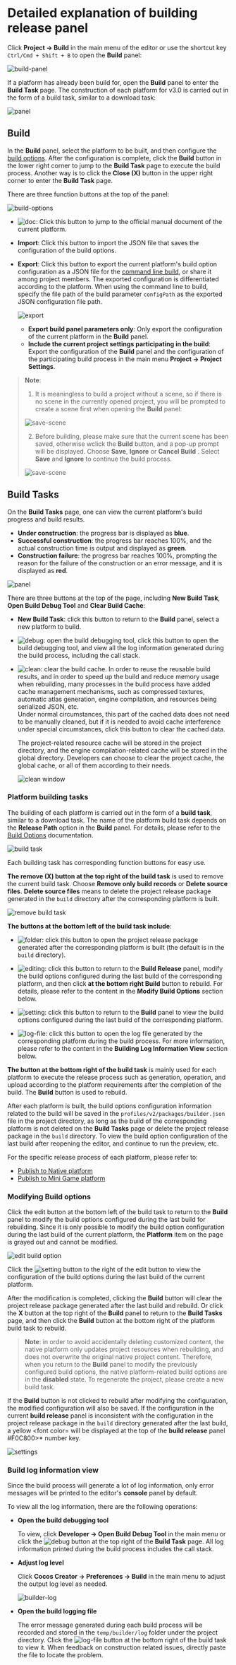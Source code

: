 # Detailed explanation of building release panel

Click **Project -> Build** in the main menu of the editor or use the shortcut key `Ctrl/Cmd + Shift + B` to open the **Build** panel:

![build-panel](./build-panel/build-panel.png)

If a platform has already been build for, open the **Build** panel to enter the **Build Task** page. The construction of each platform for v3.0 is carried out in the form of a build task, similar to a download task:

![panel](./build-panel/panel.png)

## Build

In the **Build** panel, select the platform to be built, and then configure the [build options](build-options.md). After the configuration is complete, click the **Build** button in the lower right corner to jump to the **Build Task** page to execute the build process. Another way is to click the **Close (X)** button in the upper right corner to enter the **Build Task** page.

There are three function buttons at the top of the panel:

![build-options](./build-panel/build-options.png)

- ![doc](./build-panel/doc.png): Click this button to jump to the official manual document of the current platform.

- **Import**: Click this button to import the JSON file that saves the configuration of the build options.

- **Export**: Click this button to export the current platform's build option configuration as a JSON file for the [command line build](publish-in-command-line.md), or share it among project members. The exported configuration is differentiated according to the platform. When using the command line to build, specify the file path of the build parameter `configPath` as the exported JSON configuration file path.

    ![export](build-panel/export-options.png)

    - **Export build panel parameters only**: Only export the configuration of the current platform in the **Build** panel.
    - **Include the current project settings participating in the build**: Export the configuration of the **Build** panel and the configuration of the participating build process in the main menu **Project -> Project Settings**.

> **Note**:
>
> 1. It is meaningless to build a project without a scene, so if there is no scene in the currently opened project, you will be prompted to create a scene first when opening the **Build** panel:
>
> ![save-scene](./build-panel/create-scene-first.png)
>
> 2. Before building, please make sure that the current scene has been saved, otherwise wclick the **Build** button, and a pop-up prompt will be displayed. Choose **Save**, **Ignore** or **Cancel Build** . Select **Save** and **Ignore** to continue the build process.
>
> ![save-scene](./build-panel/save-scene.png)

## Build Tasks

On the **Build Tasks** page, one can view the current platform's build progress and build results.

- **Under construction**: the progress bar is displayed as **blue**.
- **Successful construction**: the progress bar reaches 100%, and the actual construction time is output and displayed as **green**.
- **Construction failure**: the progress bar reaches 100%, prompting the reason for the failure of the construction or an error message, and it is displayed as **red**.

![panel](./build-panel/build-page.png)

There are three buttons at the top of the page, including **New Build Task**, **Open Build Debug Tool** and **Clear Build Cache**:

- **New Build Task**: click this button to return to the **Build** panel, select a new platform to build.

- ![debug](./build-panel/debug.png): open the build debugging tool, click this button to open the build debugging tool, and view all the log information generated during the build process, including the call stack.

- ![clean](./build-panel/clean.png): clear the build cache. In order to reuse the reusable build results, and in order to speed up the build and reduce memory usage when rebuilding, many processes in the build process have added cache management mechanisms, such as compressed textures, automatic atlas generation, engine compilation, and resources being serialized JSON, etc. <br>Under normal circumstances, this part of the cached data does not need to be manually cleaned, but if it is needed to avoid cache interference under special circumstances, click this button to clear the cached data.

  The project-related resource cache will be stored in the project directory, and the engine compilation-related cache will be stored in the global directory. Developers can choose to clear the project cache, the global cache, or all of them according to their needs.

  ![clean window](./build-panel/clean-window.png)

### Platform building tasks

The building of each platform is carried out in the form of a **build task**, similar to a download task. The name of the platform build task depends on the **Release Path** option in the **Build** panel. For details, please refer to the [Build Options](build-options.md) documentation.

![build task](./build-panel/build-task.png)

Each building task has corresponding function buttons for easy use.

**The remove (X) button at the top right of the build task** is used to remove the current build task. Choose **Remove only build records** or **Delete source files**. **Delete source files** means to delete the project release package generated in the `build` directory after the corresponding platform is built.

![remove build task](./build-panel/remove-build-task.png)

**The buttons at the bottom left of the build task include**:

- ![folder](./build-panel/folder.png): click this button to open the project release package generated after the corresponding platform is built (the default is in the `build` directory).

- ![editing](./build-panel/editing.png): click this button to return to the **Build Release** panel, modify the build options configured during the last build of the corresponding platform, and then click **at the bottom right Build** button to rebuild. For details, please refer to the content in the **Modify Build Options** section below.

- ![setting](./build-panel/setting.png): click this button to return to the **Build** panel to view the build options configured during the last build of the corresponding platform.

- ![log-file](./build-panel/log-file.png): click this button to open the log file generated by the corresponding platform during the build process. For more information, please refer to the content in the **Building Log Information View** section below.

**The button at the bottom right of the build task** is mainly used for each platform to execute the release process such as generation, operation, and upload according to the platform requirements after the completion of the build. The **Build** button is used to rebuild.

After each platform is built, the build options configuration information related to the build will be saved in the `profiles/v2/packages/builder.json` file in the project directory, as long as the build of the corresponding platform is not deleted on the **Build Tasks** page or delete the project release package in the `build` directory. To view the build option configuration of the last build after reopening the editor, and continue to run the preview, etc.

For the specific release process of each platform, please refer to:

- [Publish to Native platform](native-options.md)
- [Publish to Mini Game platform](publish-mini-game.md)

### Modifying Build options

Click the edit button at the bottom left of the build task to return to the **Build** panel to modify the build options configured during the last build for rebuilding. Since it is only possible to modify the build option configuration during the last build of the current platform, the **Platform** item on the page is grayed out and cannot be modified.

![edit build option](./build-panel/edit-build-option.png)

Click the ![setting](./build-panel/setting.png) button to the right of the edit button to view the configuration of the build options during the last build of the current platform.

After the modification is completed, clicking the **Build** button will clear the project release package generated after the last build and rebuild. Or click the **X** button at the top right of the **Build** panel to return to the **Build Tasks** page, and then click the **Build** button at the bottom right of the platform build task to rebuild.

> **Note**: in order to avoid accidentally deleting customized content, the native platform only updates project resources when rebuilding, and does not overwrite the original native project content. Therefore, when you return to the **Build** panel to modify the previously configured build options, the native platform-related build options are in the **disabled** state. To regenerate the project, please create a new build task.

If the **Build** button is not clicked to rebuild after modifying the configuration, the modified configuration will also be saved. If the configuration in the current **build release** panel is inconsistent with the configuration in the project release package in the `build` directory generated after the last build, a yellow <font color= will be displayed at the top of the **build release** panel #F0C800>*</font> number key.

![settings](build-panel/settings.png)

### Build log information view

Since the build process will generate a lot of log information, only error messages will be printed to the editor's **console** panel by default.

To view all the log information, there are the following operations:

- **Open the build debugging tool**

    To view, click **Developer -> Open Build Debug Tool** in the main menu or click the ![debug](./build-panel/debug.png) button at the top right of the **Build Task** page. All log information printed during the build process includes the call stack.

- **Adjust log level**

    Click **Cocos Creator -> Preferences -> Build** in the main menu to adjust the output log level as needed.

    ![builder-log](./build-panel/build-log.png)

- **Open the build logging file**

    The error message generated during each build process will be recorded and stored in the `temp/builder/log` folder under the project directory. Click the ![log-file](./build-panel/log-file.png) button at the bottom right of the build task to view it. When feedback on construction related issues, directly paste the file to locate the problem.
